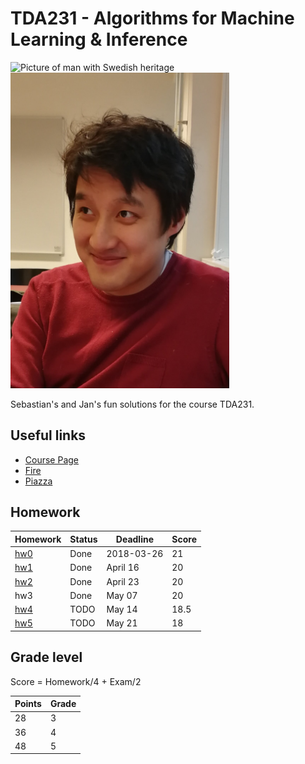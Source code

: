 # TDA231 - Algorithms for Machine Learning & Inference

<img src="https://pbs.twimg.com/profile_images/599334351898181632/5_7c1o7E_400x400.jpg" alt="Picture of man with Swedish heritage" width="350px" >
<img src="/IMG_20180326_161555.jpg" alt="Picture of man with Asian heritage" width="350px">

Sebastian's and Jan's fun solutions for the course TDA231.

## Useful links

* [Course Page](http://www.cse.chalmers.se/research/lab/courses/algorithms-for-machine-learning-tda-231/)
* [Fire](https://amli-lp4-18.frs.cse.chalmers.se/login)
* [Piazza](https://piazza.com/chalmers.se/spring2018/tda231)

## Homework

| Homework | Status | Deadline | Score |
| -------- | ------ | -------- | ----- |
| [hw0](hw0/hw0.ipynb) | Done | 2018-03-26 | 21 |
| [hw1](hw1/hw1.ipynb) | Done | April 16 | 20 |
| [hw2](hw2/hw2.ipynb) | Done | April 23 | 20 |
| hw3 | Done | May 07 | 20 |
| [hw4](hw4/hw4.ipynb) | TODO | May 14 | 18.5 |
| [hw5](hw5/hw5.ipynb) | TODO | May 21 | 18 |

## Grade level

Score = Homework/4 + Exam/2

| Points | Grade |
| ------ | ----- |
| 28 | 3 |
| 36 | 4 |
| 48 | 5 |
